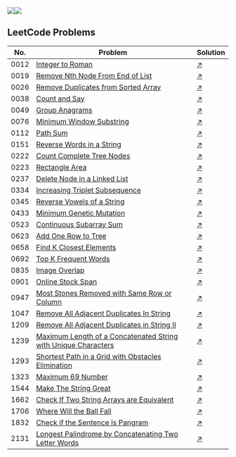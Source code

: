 ![](https://img.shields.io/badge/JavaScript-gray?&logo=JavaScript)![](https://img.shields.io/badge/TypeScript-lightgray?&logo=TypeScript)

## LeetCode Problems
 No. | Problem | Solution |
| ----- | ------------- | ------------------------------- 
|0012|[Integer to Roman](https://leetcode.com/problems/integer-to-roman)|[:arrow_upper_right:](./src/leetcode/0012.%20Integer%20to%20Roman.ts)|
|0019|[Remove Nth Node From End of List](https://leetcode.com/problems/remove-nth-node-from-end-of-list)|[:arrow_upper_right:](./src/leetcode/0019.%20Remove%20Nth%20Node%20From%20End%20of%20List.js)|
|0026|[Remove Duplicates from Sorted Array](https://leetcode.com/problems/remove-duplicates-from-sorted-array)|[:arrow_upper_right:](./src/leetcode/0026.%20Remove%20Duplicates%20from%20Sorted%20Array.ts)|
|0038|[Count and Say](https://leetcode.com/problems/count-and-say)|[:arrow_upper_right:](./src/leetcode/0038.%20Count%20and%20Say.ts)|
|0049|[Group Anagrams](https://leetcode.com/problems/group-anagrams)|[:arrow_upper_right:](./src/leetcode/0049.%20Group%20Anagrams.ts)|
|0076|[Minimum Window Substring](https://leetcode.com/problems/minimum-window-substring)|[:arrow_upper_right:](./src/leetcode/0076.%20Minimum%20Window%20Substring.ts)|
|0112|[Path Sum](https://leetcode.com/problems/path-sum)|[:arrow_upper_right:](./src/leetcode/0112.%20Path%20Sum.ts)|
|0151|[Reverse Words in a String](https://leetcode.com/problems/reverse-words-in-a-string)|[:arrow_upper_right:](./src/leetcode/0151.%20Reverse%20Words%20in%20a%20String.ts)|
|0222|[Count Complete Tree Nodes](https://leetcode.com/problems/count-complete-tree-nodes)|[:arrow_upper_right:](./src/leetcode/0222.%20Count%20Complete%20Tree%20Nodes.ts)|
|0223|[Rectangle Area](https://leetcode.com/problems/rectangle-area)|[:arrow_upper_right:](./src/leetcode/0223.%20Rectangle%20Area.ts)|
|0237|[Delete Node in a Linked List](https://leetcode.com/problems/delete-node-in-a-linked-list)|[:arrow_upper_right:](./src/leetcode/0237.%20Delete%20Node%20in%20a%20Linked%20List.ts)|
|0334|[Increasing Triplet Subsequence](https://leetcode.com/problems/increasing-triplet-subsequence)|[:arrow_upper_right:](./src/leetcode/0334.%20Increasing%20Triplet%20Subsequence.ts)|
|0345|[Reverse Vowels of a String](https://leetcode.com/problems/reverse-vowels-of-a-string)|[:arrow_upper_right:](./src/leetcode/0345.%20Reverse%20Vowels%20of%20a%20String.ts)|
|0433|[Minimum Genetic Mutation](https://leetcode.com/problems/minimum-genetic-mutation)|[:arrow_upper_right:](./src/leetcode/0433.%20Minimum%20Genetic%20Mutation.ts)|
|0523|[Continuous Subarray Sum](https://leetcode.com/problems/continuous-subarray-sum)|[:arrow_upper_right:](./src/leetcode/0523.%20Continuous%20Subarray%20Sum.ts)|
|0623|[Add One Row to Tree](https://leetcode.com/problems/add-one-row-to-tree)|[:arrow_upper_right:](./src/leetcode/0623.%20Add%20One%20Row%20to%20Tree.ts)|
|0658|[Find K Closest Elements](https://leetcode.com/problems/find-k-closest-elements)|[:arrow_upper_right:](./src/leetcode/0658.%20Find%20K%20Closest%20Elements.ts)|
|0692|[Top K Frequent Words](https://leetcode.com/problems/top-k-frequent-words)|[:arrow_upper_right:](./src/leetcode/0692.%20Top%20K%20Frequent%20Words.ts)|
|0835|[Image Overlap](https://leetcode.com/problems/image-overlap)|[:arrow_upper_right:](./src/leetcode/0835.%20Image%20Overlap.ts)|
|0901|[Online Stock Span](https://leetcode.com/problems/online-stock-span)|[:arrow_upper_right:](./src/leetcode/0901.%20Online%20Stock%20Span.ts)|
|0947|[Most Stones Removed with Same Row or Column](https://leetcode.com/problems/most-stones-removed-with-same-row-or-column)|[:arrow_upper_right:](./src/leetcode/0947.%20Most%20Stones%20Removed%20with%20Same%20Row%20or%20Column.ts)|
|1047|[Remove All Adjacent Duplicates In String](https://leetcode.com/problems/remove-all-adjacent-duplicates-in-string)|[:arrow_upper_right:](./src/leetcode/1047.%20Remove%20All%20Adjacent%20Duplicates%20In%20String.ts)|
|1209|[Remove All Adjacent Duplicates in String II](https://leetcode.com/problems/remove-all-adjacent-duplicates-in-string-ii)|[:arrow_upper_right:](./src/leetcode/1209.%20Remove%20All%20Adjacent%20Duplicates%20in%20String%20II.ts)|
|1239|[Maximum Length of a Concatenated String with Unique Characters](https://leetcode.com/problems/maximum-length-of-a-concatenated-string-with-unique-characters)|[:arrow_upper_right:](./src/leetcode/1239.%20Maximum%20Length%20of%20a%20Concatenated%20String%20with%20Unique%20Characters.ts)|
|1293|[Shortest Path in a Grid with Obstacles Elimination](https://leetcode.com/problems/shortest-path-in-a-grid-with-obstacles-elimination)|[:arrow_upper_right:](./src/leetcode/1293.%20Shortest%20Path%20in%20a%20Grid%20with%20Obstacles%20Elimination.ts)|
|1323|[Maximum 69 Number](https://leetcode.com/problems/maximum-69-number)|[:arrow_upper_right:](./src/leetcode/1323.%20Maximum%2069%20Number.ts)|
|1544|[Make The String Great](https://leetcode.com/problems/make-the-string-great)|[:arrow_upper_right:](./src/leetcode/1544.%20Make%20The%20String%20Great.ts)|
|1662|[Check If Two String Arrays are Equivalent](https://leetcode.com/problems/check-if-two-string-arrays-are-equivalent)|[:arrow_upper_right:](./src/leetcode/1662.%20Check%20If%20Two%20String%20Arrays%20are%20Equivalent.ts)|
|1706|[Where Will the Ball Fall](https://leetcode.com/problems/where-will-the-ball-fall)|[:arrow_upper_right:](./src/leetcode/1706.%20Where%20Will%20the%20Ball%20Fall.ts)|
|1832|[Check if the Sentence Is Pangram](https://leetcode.com/problems/check-if-the-sentence-is-pangram)|[:arrow_upper_right:](./src/leetcode/1832.%20Check%20if%20the%20Sentence%20Is%20Pangram.ts)|
|2131|[Longest Palindrome by Concatenating Two Letter Words](https://leetcode.com/problems/longest-palindrome-by-concatenating-two-letter-words)|[:arrow_upper_right:](./src/leetcode/2131.%20Longest%20Palindrome%20by%20Concatenating%20Two%20Letter%20Words.ts)|
